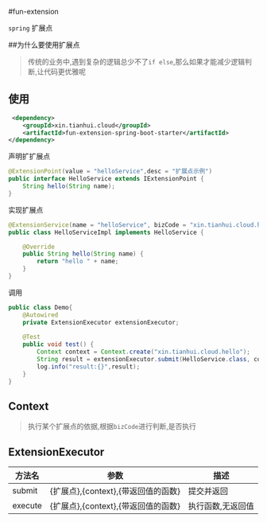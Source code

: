 #fun-extension

`spring` 扩展点

##为什么要使用扩展点

> 传统的业务中,遇到复杂的逻辑总少不了`if else`,那么如果才能减少逻辑判断,让代码更优雅呢


## 使用

```xml
 <dependency>
    <groupId>xin.tianhui.cloud</groupId>
    <artifactId>fun-extension-spring-boot-starter</artifactId>
</dependency>
```

声明扩扩展点

```java
@ExtensionPoint(value = "helloService",desc = "扩展点示例")
public interface HelloService extends IExtensionPoint {
    String hello(String name);
}
```

实现扩展点

```java
@ExtensionService(name = "helloService", bizCode = "xin.tianhui.cloud.hello")
public class HelloServiceImpl implements HelloService {

    @Override
    public String hello(String name) {
        return "hello " + name;
    }
}
```

调用

```java
public class Demo{
    @Autowired
    private ExtensionExecutor extensionExecutor;
    
    @Test
    public void test() {
        Context context = Context.create("xin.tianhui.cloud.hello");
        String result = extensionExecutor.submit(HelloService.class, context, helloService -> helloService.hello("tom"));
        log.info("result:{}",result);
    }
}
```

## Context

> 执行某个扩展点的依据,根据`bizCode`进行判断,是否执行

## ExtensionExecutor

|方法名|参数|描述|
|---|---|---|
|submit|{扩展点},{context},{带返回值的函数}|提交并返回|
|execute|{扩展点},{context},{带返回值的函数}|执行函数,无返回值|







